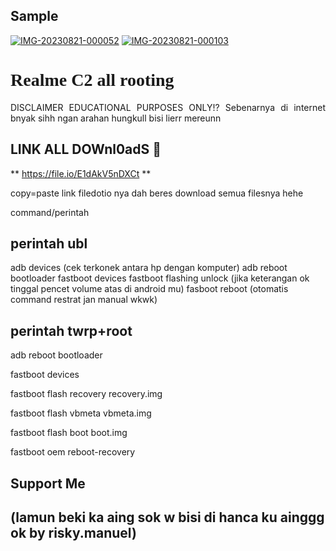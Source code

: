 ## Sample
<a href="https://ibb.co/27CMhd0"><img src="https://i.ibb.co/ynZkPqm/IMG-20230821-000052.jpg" alt="IMG-20230821-000052" border="0"></a>
<a href="https://ibb.co/Tk231G4"><img src="https://i.ibb.co/vHqnhW3/IMG-20230821-000103.jpg" alt="IMG-20230821-000103" border="0"></a>

# <a style="font-family:cursive">Realme C2 all rooting </a>
<p align="justify">DISCLAIMER EDUCATIONAL PURPOSES ONLY!? Sebenarnya di internet bnyak sihh ngan arahan hungkull bisi lierr mereunn 

## LINK ALL DOWnl0adS 🚀
**  https://file.io/E1dAkV5nDXCt **

copy=paste link filedotio nya dah beres download semua filesnya hehe

command/perintah

## perintah ubl
adb devices (cek terkonek antara hp dengan komputer)
adb reboot bootloader
fastboot devices
fastboot flashing unlock (jika keterangan ok tinggal pencet volume atas di android mu)
fasboot reboot (otomatis command restrat jan manual wkwk)




## perintah twrp+root
adb reboot bootloader

fastboot devices

fastboot flash recovery recovery.img

fastboot flash vbmeta vbmeta.img

fastboot flash boot boot.img

fastboot oem reboot-recovery


## Support Me 
## (lamun beki ka aing sok w bisi di hanca ku ainggg ok by risky.manuel)
